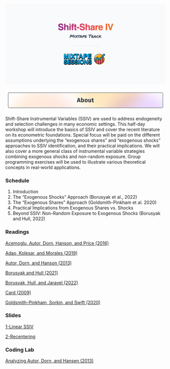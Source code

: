 ![Mixtape Sessions Banner](img/banner.png)
<br/>

![About This Workshop](img/readme_about.png)

Shift-Share Instrumental Variables (SSIV) are used to address endogeneity and selection challenges in many economic settings. This half-day workshop will introduce the basics of SSIV and cover the recent literature on its econometric foundations. Special focus will be paid on the different assumptions underlying the “exogenous shares” and “exogenous shocks” approaches to SSIV identification, and their practical implications. We will also cover a more general class of instrumental variable strategies combining exogenous shocks and non-random exposure. Group programming exercises will be used to illustrate various theoretical concepts in real-world applications.

### Schedule 

1. Introduction
2. The “Exogenous Shocks” Approach (Borusyak et al., 2022)
3. The “Exogenous Shares” Approach (Goldsmith-Pinkham et al. 2020)
4. Practical Implications from Exogenous Shares vs. Shocks
5. Beyond SSIV: Non-Random Exposure to Exogenous Shocks (Borusyak and Hull, 2022)


### Readings

[Acemoglu, Autor, Dorn, Hanson, and Price (2016)](https://github.com/Mixtape-Sessions/Shift-Share/raw/main/Readings/Acemoglu_Autor_Dorn_Hanson_Price_2016)

[Adao, Kolesar, and Morales (2019)](https://github.com/Mixtape-Sessions/Shift-Share/raw/main/Readings/Adao_Kolesar_Morales_2019.pdf)

[Autor, Dorn, and Hanson (2013)](https://github.com/Mixtape-Sessions/Shift-Share/raw/main/Readings/Autor_Dorn_Hanson_2013)

[Borusyak and Hull (2021)](https://github.com/Mixtape-Sessions/Shift-Share/raw/main/Readings/Borusyak_Hull_2021.pdf)


[Borusyak, Hull, and Jaravel (2022)](https://github.com/Mixtape-Sessions/Shift-Share/raw/main/Readings/Borusyak_Hull_Jaravel_2022.pdf)

[Card (2009)](https://github.com/Mixtape-Sessions/Shift-Share/raw/main/Readings/Card_2009.pdf)

[Goldsmith-Pinkham, Sorkin, and Swift (2020)](https://github.com/Mixtape-Sessions/Shift-Share/raw/main/Readings/Goldsmith-Pinkham_Sorkin_Swift_2020.pdf)

### Slides

[1-Linear SSIV](https://github.com/Mixtape-Sessions/Shift-Share/raw/main/Slides/1-Linear%20SSIV.pdf)

[2-Recentering](https://github.com/Mixtape-Sessions/Shift-Share/raw/main/Slides/2-Recentering.pdf)

### Coding Lab

[Analyzing Autor, Dorn, and Hansen (2013)](https://github.com/Mixtape-Sessions/Shift-Share/tree/main/Lab)
